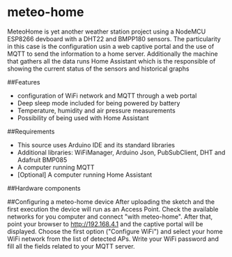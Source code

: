 # meteo-home
MeteoHome is yet another weather station project using a NodeMCU ESP8266 devboard with a DHT22 and BMPP180 sensors. The particularity in this case is the configuration usin a web captive portal and the use of MQTT to send the information to a home server. Additionally the machine that gathers all the data 
runs Home Assistant which is the responsible of showing the current status of the sensors and historical graphs

##Features
- configuration of WiFi network and MQTT through a web portal 
- Deep sleep mode included for being powered by battery 
- Temperature, humidity and air pressure measurements
- Possibility of being used with Home Assistant

##Requirements
- This source uses Arduino IDE and its standard libraries
- Additional libraries: WiFiManager, Arduino Json, PubSubClient, DHT and Adafruit BMP085
- A computer running MQTT
- [Optional] A computer running Home Assistant

##Hardware components

##Configuring a meteo-home device
After uploading the sketch and the first execution the device will run as an Access Point. Check the available networks for you computer and connect "with meteo-home". After that, point your browser to http://192.168.4.1 and the captive portal will be displayed. Choose the first option ("Configure WiFi") and select your home WiFi network from the list of detected APs. Write your WiFi password and fill all the fields related to your MQTT server.
